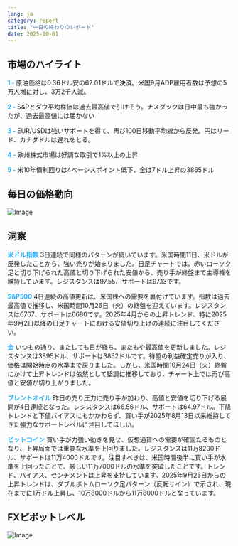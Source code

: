 ```yaml
---
lang: ja
category: report
title: "一日の終わりのレポート"
date: 2025-10-01
---
```



<h2>市場のハイライト</h2>
<strong style="color: #2caef7;">1 - </strong> 原油価格は0.36ドル安の62.01ドルで決済。米国9月ADP雇用者数は予想の5万人増に対し、3万2千人減。

<strong style="color: #2caef7;">2 - </strong> S&Pとダウ平均株価は過去最高値で引けそう。ナスダックは日中最も強かったが、過去最高値には届かない

<strong style="color: #2caef7;">3 - </strong> EUR/USDは強いサポートを得て、再び100日移動平均線から反発。円はリード、カナダドルは遅れをとる。

<strong style="color: #2caef7;">4 - </strong> 欧州株式市場は好調な取引で1%以上の上昇

<strong style="color: #2caef7;">5 - </strong> 米10年債利回りは4ベーシスポイント低下、金は7ドル上昇の3865ドル



<h2>毎日の価格動向</h2>
<img src="https://markleighedu.github.io/img/Oct-2025/01-Oct-2025/price.jpg" alt="Image"/>

<h2>洞察</h2>
<strong style="color: #2caef7;">米ドル指数</strong> 3日連続で同様のパターンが続いています。米国時間11日、米ドルが反発したことから、強い売りが始まりました。日足チャートでは、赤いローソク足と切り下げられた高値と切り下げられた安値から、売り手が終盤まで主導権を維持しています。レジスタンスは97.55、サポートは97.13です。

<strong style="color: #2caef7;">S&P500</strong> 4日連続の高値更新は、米国株への需要を裏付けています。指数は過去最高値で推移し、米国時間10月26日（火）の終盤を迎えています。レジスタンスは6767、サポートは6680です。2025年4月からの上昇トレンド、特に2025年9月2日以降の日足チャートにおける安値切り上げの連続に注目してください。

<strong style="color: #2caef7;">金</strong> いつもの通り、またしても日が経ち、またもや最高値を更新しました。レジスタンスは3895ドル、サポートは3852ドルです。待望の利益確定売りが入り、価格は開始時点の水準まで戻りました。しかし、米国時間10月24日（火）終盤にかけて上昇トレンドは依然として堅調に推移しており、チャート上では再び高値と安値が切り上がりました。

<strong style="color: #2caef7;">ブレントオイル</strong> 昨日の売り圧力に売り手が加わり、高値と安値を切り下げる展開が4日連続となった。レジスタンスは66.56ドル、サポートは64.97ドル。下降トレンドと下値バイアスにもかかわらず、買い手が2025年8月13日以来維持してきた強力なサポートレベルに注目してほしい。

<strong style="color: #2caef7;">ビットコイン</strong> 買い手が力強い動きを見せ、仮想通貨への需要が確固たるものとなり、上昇局面では重要な水準を上回りました。レジスタンスは11万8200ドル、サポートは11万4000ドルです。注目すべきは、米国時間後半に買い手が水準を上回ったことで、厳しい11万7000ドルの水準を突破したことです。トレンド、バイアス、センチメントは上昇を支持しています。2025年9月26日からの上昇トレンドは、ダブルボトムローソク足パターン（反転サイン）で示され、現在までに1万ドル上昇し、10万8000ドルから11万8000ドルとなっています。



<h2>FXピボットレベル</h2>
<img src="https://markleighedu.github.io/img/Oct-2025/01-Oct-2025/pivot.jpg" alt="Image"/>